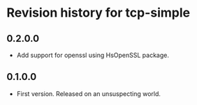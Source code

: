 # Revision history for tcp-simple

## 0.2.0.0

* Add support for openssl using HsOpenSSL package.

## 0.1.0.0

* First version. Released on an unsuspecting world.
